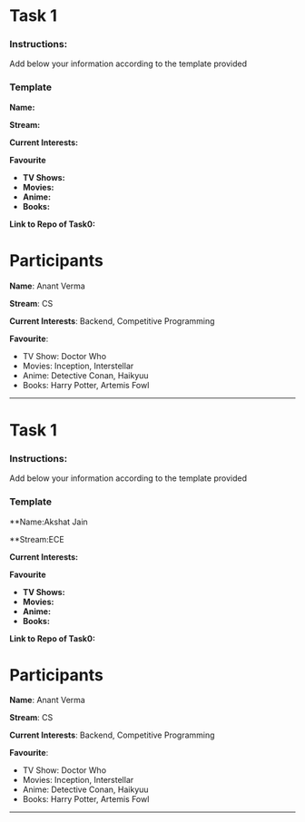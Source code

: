# Task 1

### Instructions: 

Add below your information according to the template provided

### Template

**Name:** 

**Stream:** 

**Current Interests:** 

**Favourite** 

- **TV Shows:**
- **Movies:** 
- **Anime:** 
- **Books:**

**Link to Repo of Task0:**

# Participants

**Name**: Anant Verma

**Stream**: CS

**Current Interests**: Backend, Competitive Programming

**Favourite**: 

- TV Show: Doctor Who
- Movies: Inception, Interstellar
- Anime: Detective Conan, Haikyuu
- Books: Harry Potter, Artemis Fowl

___















# Task 1

### Instructions: 

Add below your information according to the template provided

### Template

**Name:Akshat Jain

**Stream:ECE

**Current Interests:** 

**Favourite** 

- **TV Shows:**
- **Movies:** 
- **Anime:** 
- **Books:**

**Link to Repo of Task0:**

# Participants

**Name**: Anant Verma

**Stream**: CS

**Current Interests**: Backend, Competitive Programming

**Favourite**: 

- TV Show: Doctor Who
- Movies: Inception, Interstellar
- Anime: Detective Conan, Haikyuu
- Books: Harry Potter, Artemis Fowl

___



